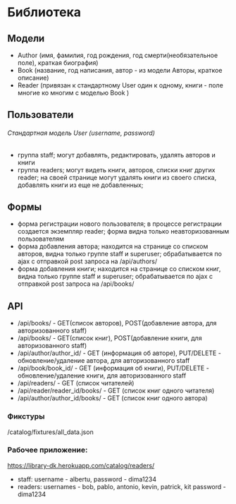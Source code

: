 # Библиотека
## Модели
- Author (имя, фамилия, год рождения, год смерти(необязательное поле), краткая биография)
- Book (название, год написания, автор - из модели Авторы, краткое описание)
- Reader (привязан к стандартному User один к одному, книги - поле многие ко многим с моделью Book )
## Пользователи
###### Стандартная модель User (username, password)
- группа staff; могут добавлять, редактировать, удалять авторов и книги
- группа readers; могут видеть книги, авторов, списки книг других reader; на своей странице могут удалять книги из своего списка, добавлять книги из еще не добавленных;
## Формы
- форма регистрации нового пользователя; в процессе регистрации создается экземпляр reader; форма видна только неавторизованным пользователям
- форма добавления автора; находится на странице со списком авторов, видна только группе staff и superuser; обрабатывается по ajax с отправкой post запроса на /api/authors/
- форма добавления книги; находится на странице со списком книг, видна только группе staff и superuser; обрабатывается по ajax с отправкой post запроса на /api/books/
## API
- /api/books/ - GET(список авторов), POST(добавление автора, для авторизованного staff)
- /api/books/ - GET(список книг), POST(добавление книги, для авторизованного staff)
- /api/author/author_id/ - GET (информация об авторе), PUT/DELETE - обновление/удаление автора, для авторизованного staff
- /api/book/book_id/ - GET (информация об книги), PUT/DELETE - обновление/удаление книги, для авторизованного staff
- /api/readers/ - GET (список читателей)
- /api/reader/reader_id/books/ - GET (список книг одного читателя)
- /api/author/author_id/books/ - GET (список книг одного автора)

### Фикстуры
/catalog/fixtures/all_data.json

### Рабочее приложение: 
https://library-dk.herokuapp.com/catalog/readers/

- staff: username - albertu, password - dima1234
- readers: usernames - bob, pablo, antonio, kevin, patrick, kit password - dima1234

